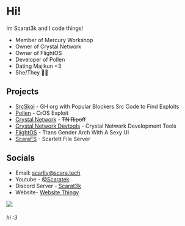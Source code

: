 # Hi!
Im Scarat3k and I code things!
- Member of Mercury Workshop
- Owner of Crystal Network
- Owner of FlightOS
- Developer of Pollen
- Dating Majikun <3
- She/They 🏳️‍⚧️

## Projects
- [SrcSkol](https://github.com/src-skol) - GH org with Popular Blockers Src Code to Find Exploits
- [Pollen](https://github.com/mercuryworkshop/pollen) - CrOS Exploit
- [Crystal Network](https://github.com/crystalnetwork-dev) - ~~TN Ripoff~~
- [Crystal Network Devtools](https://github.com/crystalnetwork-devtools) - Crystal Network Development Tools
- [FlightOS](https://github.com/flightos) - Trans Gender Arch With A Sexy UI
- [ScaraFS](https://scarafs.scarat3k.me) - Scarlett File Server

## Socials
- Email: [scarlly@scara.tech](mailto:scarlly@scara.tech)
- Youtube - [@Scaratek](https://www.youtuber.com/@scaratek)
- Discord Server - [Scarat3k](https://discord.gg/JawyTs5zsh)
- Website- [Website Thingy](https://scarat3k.me)

<a href="https://www.buymeacoffee.com/scarat3k"><img src="https://img.buymeacoffee.com/button-api/?text=Buy me a coffee&emoji=☕&slug=scarat3k&button_colour=f5bce0&font_colour=000000&font_family=Cookie&outline_colour=000000&coffee_colour=FFDD00" /></a>
###### hi :3

